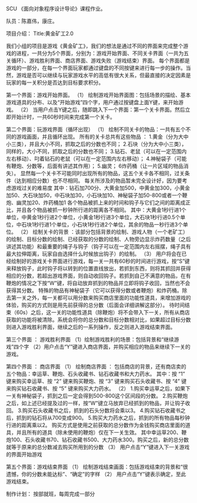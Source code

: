 SCU 《面向对象程序设计导论》课程作业。

队员：陈嘉伟，康庄。

项目介绍：
 Title:黄金矿工2.0

我们小组的项目是游戏《黄金矿工》，我们的想法是通过不同的界面来完成整个游戏的进程，一共分为5个界面，分别为：游戏开始界面、不同关卡界面（一共为五关循环）、游戏胜利界面、商店界面、游戏失败（游戏结束）界面。
每个界面都是游戏的一部分，在每一个界面玩家都通过键盘的不同按键来进行每一步的操作。当然，游戏是否可以继续与玩家游戏水平的高低有很大关系，但最直接的决定因素是玩家的每一关积分是否达到目标要求积分。

第一个界面：游戏开始界面。
（1）	
绘制游戏开始界面图：包括场景的描绘、基本游戏道具的分布、以及“开始游戏”四个字，用户通过按键盘上面Y键，来开始游戏。
（2）	
当用户点击Y键之后，随即跳入下一个界面：第一个关卡界面。然后立即开始计时，一共60秒时间来完成第一个关卡。

第二个界面：玩游戏界面（循环出现）
（1） 
绘制不同关卡的物品：一共有五个不同的游戏画面，并且循环出现。
所有的关卡总共有这些物品 ：
1.黄金（分为大中小三类），并且大小不同，抓取之后的分数也不同；
2.石块（分为大中小三类），同样的，大小不同，抓取之后的分数也不同；
3.钻石、老鼠（可以在一定范围内左右移动）、叼着钻石的老鼠（可以在一定范围内左右移动）；
4.神秘袋子（可能有鞭炮、分数等，后面有讲述其作用）；
5.幽灵；
6炸药桶（让一片区域的物品消失）。
显然每一个关卡不可能同时出现所有的物品，这五个关卡各不相同，过关条件（达到相应分数）也不尽相同。
每关所涉及的物品暂未完全设计好，因为要考虑游戏过关的难易度
其中：钻石加700分、大黄金加500，中黄金加300，小黄金加50、大石块加50，中石块加30，小石块加10、神秘袋子加50-800或者一个鞭炮、幽灵加20、炸药桶加1
各个物品被抓上来的时间和钩子与它们之间的距离成正比，并且各个物品被抓一秒钟所行进的距离各不相同。
其中：大黄金1秒行进1个单位，中黄金1秒行进2个单位，小黄金1秒行进3个单位，大石块1秒行进0.5个单位，中石块1秒行进1个单位，小石块1秒行进2个单位，其余的物品一秒行进3个单位。
（2） 
绘制关卡的背景 ：该部分包括背景的绘制、游戏人物（一个老矿工）的绘制、目标分数的绘制、已经获取的分数的绘制、人物旁边显示炸药数量（之后讲述其功能）和最重要的绳子与钩子（钩子可以在一定范围内左右摇摆，绳子具有最大拉伸距离，玩家自由选择什么时候放出钩子）的绘制。
（3） 
用户将会在已经绘制好的游戏关卡界面进行游戏，每一关一共有60秒的时间进行游戏，按“S”键来释放钩子，此时钩子将以转到的位置直线放出，若抓到东西，则将其抓回并获得相应的分数，若超出游戏界面，则自动收回钩子。若抓到自己不满意的物品，在有鞭炮的情况之下按“W”键，将自动放弃抓到的物品并立即将钩子收回，当然也不会获得其分数。
特殊的物品有神秘袋子（它可以获得分数或者鞭炮）和炸药桶。除去第一关之外，每一关都可以用分数来购买商店里面的功能性道具，来增加游戏的体验，购买的方式则是用先前获得的总分数（后面会详细讲解这部分）。
待时间结束（60s）之后，这一关的功能性道具（除鞭炮）将不会带入下一关，所有从商店获取的功能将被清除。系统会将你的总分数和目标分数相对比，如果超过目标分数则进入游戏胜利界面，继续之后的一系列操作，反之则进入游戏结束界面。

第三个界面 ： 游戏胜利界面
（1）绘制游戏胜利的场景：包括背景和“继续游戏”四个字
（2）用户点击“Y”键进入商店界面，并购买相应的物品来继续下一关的游戏。



第四个界面 ： 商店界面
（1）
绘制商店界面 ： 包括商店的背景，还有商店卖的五个物品：幸运草、鞭炮、石头收藏书、钻石收藏书和大力药水。
其中：按 “1” 键来购买幸运草、按 “2” 键来购买鞭炮、按 “3” 键来购买石头收藏书、按 “4” 键来购买钻石收藏书、按 “5” 键来购买大力药水。
（2）
1.购买幸运草之后，如果下一关有神秘袋子，抓到之后一定会得到500-800这个区间段的分数。
     2.购买鞭炮之后，如上述已经提及过的一样，按“W”键立马放弃已经抓到的物品，并让钩子收回。
     3.购买石头收藏书之后，抓到的石头分数将会乘以3。
     4.购买钻石收藏书之后，抓到的钻石将从700变成900。
     5.购买大力药水之后，抓到的所有物品每秒钟行进的距离乘以2。
购买方式是使用之前获取的总分数作为金钱购买商店里面的道具，并且所有的道具（除未使用的鞭炮）仅在下一关生效。
其中幸运草200、鞭炮100、石头收藏书70、钻石收藏书500、大力药水300。购买之后，新的总分数就等于原来的总分数减去购买所用到的分数
（3）
用户点击“Y”键进入下一关游戏的界面开始游戏

第五个界面：游戏结束界面
（1）
绘制游戏结束画面：包括游戏结束的背景和“很遗憾，你的分数未能达标”、“确定”的字样
 （2）
     用户点击“Y”键表示确定，至此游戏结束。


制作计划：
按部就班，每周完成一部分
